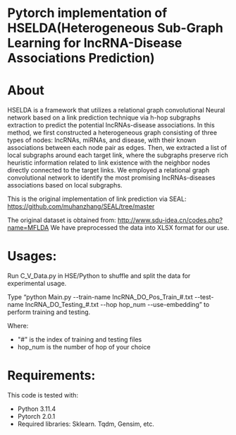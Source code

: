 # Pytorch implementation of HSELDA(Heterogeneous Sub-Graph Learning for lncRNA-Disease Associations Prediction)


# About
HSELDA is a framework that utilizes a relational graph convolutional Neural network based on a link prediction technique via h-hop subgraphs extraction to predict the potential lncRNAs-disease associations. In this method, we first constructed a heterogeneous graph consisting of three types of nodes: lncRNAs, miRNAs, and disease, with their known associations between each node pair as edges. Then, we extracted a list of local subgraphs around each target link, where the subgraphs preserve rich heuristic information related to link existence with the neighbor nodes directly connected to the target links. We employed a relational graph convolutional network to identify the most promising lncRNAs-diseases associations based on local subgraphs.

This is the original implementation of link prediction via SEAL: https://github.com/muhanzhang/SEAL/tree/master

The original dataset is obtained from: 
http://www.sdu-idea.cn/codes.php?name=MFLDA
We have preprocessed the data into XLSX format for our use.

# Usages: 
Run C_V_Data.py in HSE/Python to shuffle and split the data for experimental usage.

Type “python Main.py --train-name IncRNA_DO_Pos_Train_#.txt --test-name IncRNA_DO_Testing_#.txt --hop hop_num --use-embedding” to perform training and testing.

Where:
- "#" is the index of training and testing files
- hop_num is the number of hop of your choice


# Requirements:
This code is tested with:
- Python 3.11.4
- Pytorch 2.0.1
- Required libraries: Sklearn. Tqdm, Gensim, etc.
